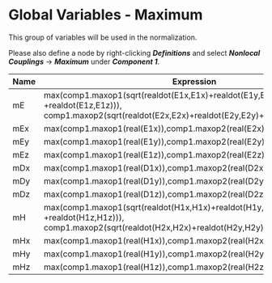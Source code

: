 # Global Variables - Maximum

This group of variables will be used in the normalization.

Please also define a node by right-clicking ***Definitions*** and select ***Nonlocal Couplings*** → ***Maximum*** under ***Component 1***.

| Name | Expression                                                   |
| ---- | ------------------------------------------------------------ |
| mE   | max(comp1.maxop1(sqrt(realdot(E1x,E1x)+realdot(E1y,E1y) +realdot(E1z,E1z))), comp1.maxop2(sqrt(realdot(E2x,E2x)+realdot(E2y,E2y)+realdot(E2z,E2z)))) |
| mEx  | max(comp1.maxop1(real(E1x)),comp1.maxop2(real(E2x)))         |
| mEy  | max(comp1.maxop1(real(E1y)),comp1.maxop2(real(E2y)))         |
| mEz  | max(comp1.maxop1(real(E1z)),comp1.maxop2(real(E2z)))         |
| mDx  | max(comp1.maxop1(real(D1x)),comp1.maxop2(real(D2x)))         |
| mDy  | max(comp1.maxop1(real(D1y)),comp1.maxop2(real(D2y)))         |
| mDz  | max(comp1.maxop1(real(D1z)),comp1.maxop2(real(D2z)))         |
| mH   | max(comp1.maxop1(sqrt(realdot(H1x,H1x)+realdot(H1y,H1y) +realdot(H1z,H1z))), comp1.maxop2(sqrt(realdot(H2x,H2x)+realdot(H2y,H2y)+realdot(H2z,H2z)))) |
| mHx  | max(comp1.maxop1(real(H1x)),comp1.maxop2(real(H2x)))         |
| mHy  | max(comp1.maxop1(real(H1y)),comp1.maxop2(real(H2y)))         |
| mHz  | max(comp1.maxop1(real(H1z)),comp1.maxop2(real(H2z)))         |

# 